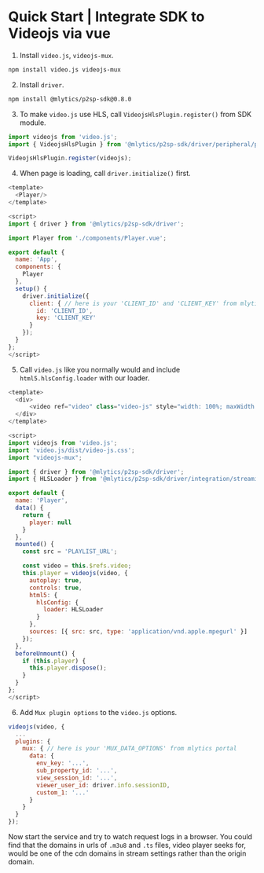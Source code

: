 # Quick Start | Integrate SDK to Videojs via vue

1. Install `video.js`, `videojs-mux`.

  ```bash
  npm install video.js videojs-mux
  ```

2. Install `driver`.

  ```bash
  npm install @mlytics/p2sp-sdk@0.8.0
  ```

3. To make `video.js` use HLS, call `VideojsHlsPlugin.register()` from SDK module.

  ```javascript
  import videojs from 'video.js';
  import { VideojsHlsPlugin } from '@mlytics/p2sp-sdk/driver/peripheral/player/videojs/streaming/hls/plugin';

  VideojsHlsPlugin.register(videojs);
  ```

4. When page is loading, call `driver.initialize()` first.

  ```javascript
  <template>
    <Player/>
  </template>

  <script>
  import { driver } from '@mlytics/p2sp-sdk/driver';

  import Player from './components/Player.vue';

  export default {
    name: 'App',
    components: {
      Player
    },
    setup() {
      driver.initialize({
        client: { // here is your 'CLIENT_ID' and 'CLIENT_KEY' from mlytics portal
          id: 'CLIENT_ID',
          key: 'CLIENT_KEY'
        }
      });
    }
  };
  </script>
  ```

5. Call `video.js` like you normally would and include `html5.hlsConfig.loader` with our loader.

  ```javascript
  <template>
    <div>
        <video ref="video" class="video-js" style="width: 100%; maxWidth: 500px"></video>
    </div>
  </template>

  <script>
  import videojs from 'video.js';
  import 'video.js/dist/video-js.css';
  import "videojs-mux";

  import { driver } from '@mlytics/p2sp-sdk/driver';
  import { HLSLoader } from '@mlytics/p2sp-sdk/driver/integration/streaming/hls';

  export default {
    name: 'Player',
    data() {
      return {
        player: null
      }
    },
    mounted() {
      const src = 'PLAYLIST_URL';

      const video = this.$refs.video;
      this.player = videojs(video, {
        autoplay: true,
        controls: true,
        html5: {
          hlsConfig: {
            loader: HLSLoader
          }
        },
        sources: [{ src: src, type: 'application/vnd.apple.mpegurl' }]
      });
    },
    beforeUnmount() {
      if (this.player) {
        this.player.dispose();
      }
    }
  };
  </script>
  ```

6. Add `Mux plugin options` to the `video.js` options.

  ```javascript
  videojs(video, {
    ...
    plugins: {
      mux: { // here is your 'MUX_DATA_OPTIONS' from mlytics portal
        data: {
          env_key: '...',
          sub_property_id: '...',
          view_session_id: '...',
          viewer_user_id: driver.info.sessionID,
          custom_1: '...'
        }
      }
    }
  });
  ```

Now start the service and try to watch request logs in a browser. You could find that the domains in urls of `.m3u8` and `.ts` files, video player seeks for,  would be one of the cdn domains in stream settings rather than the origin domain.

